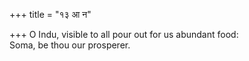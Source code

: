 +++
title = "१३ आ न"

+++
O Indu, visible to all pour out for us abundant food:  
     Soma, be thou our prosperer.